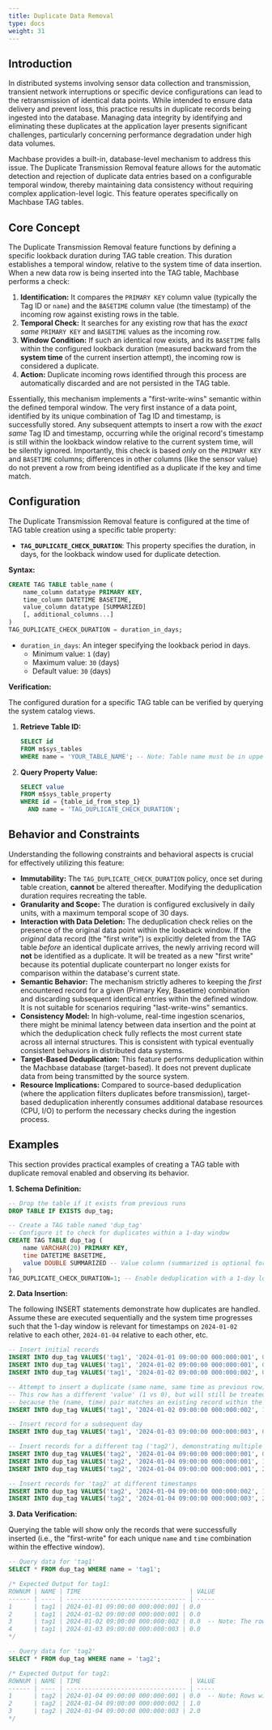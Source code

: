 ```yaml
---
title: Duplicate Data Removal
type: docs
weight: 31
---
```


## Introduction

In distributed systems involving sensor data collection and transmission, transient network interruptions or specific device configurations can lead to the retransmission of identical data points. While intended to ensure data delivery and prevent loss, this practice results in duplicate records being ingested into the database. Managing data integrity by identifying and eliminating these duplicates at the application layer presents significant challenges, particularly concerning performance degradation under high data volumes.

Machbase provides a built-in, database-level mechanism to address this issue. The Duplicate Transmission Removal feature allows for the automatic detection and rejection of duplicate data entries based on a configurable temporal window, thereby maintaining data consistency without requiring complex application-level logic. This feature operates specifically on Machbase TAG tables.

## Core Concept

The Duplicate Transmission Removal feature functions by defining a specific lookback duration during TAG table creation. This duration establishes a temporal window, relative to the system time of data insertion. When a new data row is being inserted into the TAG table, Machbase performs a check:

1.  **Identification:** It compares the `PRIMARY KEY` column value (typically the Tag ID or `name`) and the `BASETIME` column value (the timestamp) of the incoming row against existing rows in the table.
2.  **Temporal Check:** It searches for any existing row that has the *exact same* `PRIMARY KEY` and `BASETIME` values as the incoming row.
3.  **Window Condition:** If such an identical row exists, and its `BASETIME` falls within the configured lookback duration (measured backward from the **system time** of the current insertion attempt), the incoming row is considered a duplicate.
4.  **Action:** Duplicate incoming rows identified through this process are automatically discarded and are not persisted in the TAG table.

Essentially, this mechanism implements a "first-write-wins" semantic within the defined temporal window. The very first instance of a data point, identified by its unique combination of Tag ID and timestamp, is successfully stored. Any subsequent attempts to insert a row with the *exact same* Tag ID and timestamp, occurring while the original record's timestamp is still within the lookback window relative to the current system time, will be silently ignored. Importantly, this check is based *only* on the `PRIMARY KEY` and `BASETIME` columns; differences in other columns (like the sensor value) do not prevent a row from being identified as a duplicate if the key and time match.

## Configuration

The Duplicate Transmission Removal feature is configured at the time of TAG table creation using a specific table property:

*   **`TAG_DUPLICATE_CHECK_DURATION`**: This property specifies the duration, in days, for the lookback window used for duplicate detection.

**Syntax:**

```sql
CREATE TAG TABLE table_name (
    name_column datatype PRIMARY KEY,
    time_column DATETIME BASETIME,
    value_column datatype [SUMMARIZED]
    [, additional_columns...]
)
TAG_DUPLICATE_CHECK_DURATION = duration_in_days;
```

*   `duration_in_days`: An integer specifying the lookback period in days.
    *   Minimum value: `1` (day)
    *   Maximum value: `30` (days)
    *   Default value: `30` (days)

**Verification:**

The configured duration for a specific TAG table can be verified by querying the system catalog views.

1.  **Retrieve Table ID:**
    ```sql
    SELECT id
    FROM m$sys_tables
    WHERE name = 'YOUR_TABLE_NAME'; -- Note: Table name must be in uppercase
    ```

2.  **Query Property Value:**
    ```sql
    SELECT value
    FROM m$sys_table_property
    WHERE id = {table_id_from_step_1}
      AND name = 'TAG_DUPLICATE_CHECK_DURATION';
    ```

## Behavior and Constraints

Understanding the following constraints and behavioral aspects is crucial for effectively utilizing this feature:

*   **Immutability:** The `TAG_DUPLICATE_CHECK_DURATION` policy, once set during table creation, **cannot** be altered thereafter. Modifying the deduplication duration requires recreating the table.
*   **Granularity and Scope:** The duration is configured exclusively in daily units, with a maximum temporal scope of 30 days.
*   **Interaction with Data Deletion:** The deduplication check relies on the presence of the original data point within the lookback window. If the *original* data record (the "first write") is explicitly deleted from the TAG table *before* an identical duplicate arrives, the newly arriving record will **not** be identified as a duplicate. It will be treated as a new "first write" because its potential duplicate counterpart no longer exists for comparison within the database's current state.
*   **Semantic Behavior:** The mechanism strictly adheres to keeping the *first* encountered record for a given (Primary Key, Basetime) combination and discarding subsequent identical entries within the defined window. It is not suitable for scenarios requiring "last-write-wins" semantics.
*   **Consistency Model:** In high-volume, real-time ingestion scenarios, there might be minimal latency between data insertion and the point at which the deduplication check fully reflects the most current state across all internal structures. This is consistent with typical eventually consistent behaviors in distributed data systems.
*   **Target-Based Deduplication:** This feature performs deduplication within the Machbase database (target-based). It does not prevent duplicate data from being transmitted by the source system.
*   **Resource Implications:** Compared to source-based deduplication (where the application filters duplicates before transmission), target-based deduplication inherently consumes additional database resources (CPU, I/O) to perform the necessary checks during the ingestion process.

## Examples

This section provides practical examples of creating a TAG table with duplicate removal enabled and observing its behavior.

**1. Schema Definition:**

```sql
-- Drop the table if it exists from previous runs
DROP TABLE IF EXISTS dup_tag;

-- Create a TAG table named 'dup_tag'
-- Configure it to check for duplicates within a 1-day window
CREATE TAG TABLE dup_tag (
    name VARCHAR(20) PRIMARY KEY,
    time DATETIME BASETIME,
    value DOUBLE SUMMARIZED -- Value column (summarized is optional for dedupe itself)
)
TAG_DUPLICATE_CHECK_DURATION=1; -- Enable deduplication with a 1-day lookback
```

**2. Data Insertion:**

The following INSERT statements demonstrate how duplicates are handled. Assume these are executed sequentially and the system time progresses such that the 1-day window is relevant for timestamps on `2024-01-02` relative to each other, `2024-01-04` relative to each other, etc.

```sql
-- Insert initial records
INSERT INTO dup_tag VALUES('tag1', '2024-01-01 09:00:00 000:000:001', 0); -- Kept (First instance)
INSERT INTO dup_tag VALUES('tag1', '2024-01-02 09:00:00 000:000:001', 0); -- Kept (Different day/time from first)
INSERT INTO dup_tag VALUES('tag1', '2024-01-02 09:00:00 000:000:002', 0); -- Kept (First instance for this specific time)

-- Attempt to insert a duplicate (same name, same time as previous row)
-- This row has a different 'value' (1 vs 0), but will still be treated as a duplicate
-- because the (name, time) pair matches an existing record within the duration.
INSERT INTO dup_tag VALUES('tag1', '2024-01-02 09:00:00 000:000:002', 1); -- Discarded (Duplicate based on name & time)

-- Insert record for a subsequent day
INSERT INTO dup_tag VALUES('tag1', '2024-01-03 09:00:00 000:000:003', 0); -- Kept (New timestamp)

-- Insert records for a different tag ('tag2'), demonstrating multiple duplicates at the same timestamp
INSERT INTO dup_tag VALUES('tag2', '2024-01-04 09:00:00 000:000:001', 0); -- Kept (First instance for tag2 at this time)
INSERT INTO dup_tag VALUES('tag2', '2024-01-04 09:00:00 000:000:001', 1); -- Discarded (Duplicate based on name & time)
INSERT INTO dup_tag VALUES('tag2', '2024-01-04 09:00:00 000:000:001', 2); -- Discarded (Duplicate based on name & time)

-- Insert records for 'tag2' at different timestamps
INSERT INTO dup_tag VALUES('tag2', '2024-01-04 09:00:00 000:000:002', 1); -- Kept (First instance for this specific time)
INSERT INTO dup_tag VALUES('tag2', '2024-01-04 09:00:00 000:000:003', 2); -- Kept (First instance for this specific time)

```

**3. Data Verification:**

Querying the table will show only the records that were successfully inserted (i.e., the "first-write" for each unique `name` and `time` combination within the effective window).

```sql
-- Query data for 'tag1'
SELECT * FROM dup_tag WHERE name = 'tag1';

/* Expected Output for tag1:
ROWNUM | NAME | TIME                              | VALUE
------ | ---- | --------------------------------- | -----
1      | tag1 | 2024-01-01 09:00:00 000:000:001 | 0.0
2      | tag1 | 2024-01-02 09:00:00 000:000:001 | 0.0
3      | tag1 | 2024-01-02 09:00:00 000:000:002 | 0.0  -- Note: The row with value 1 was discarded
4      | tag1 | 2024-01-03 09:00:00 000:000:003 | 0.0
*/

-- Query data for 'tag2'
SELECT * FROM dup_tag WHERE name = 'tag2';

/* Expected Output for tag2:
ROWNUM | NAME | TIME                              | VALUE
------ | ---- | --------------------------------- | -----
1      | tag2 | 2024-01-04 09:00:00 000:000:001 | 0.0  -- Note: Rows with values 1 and 2 at this time were discarded
2      | tag2 | 2024-01-04 09:00:00 000:000:002 | 1.0
3      | tag2 | 2024-01-04 09:00:00 000:000:003 | 2.0
*/
```